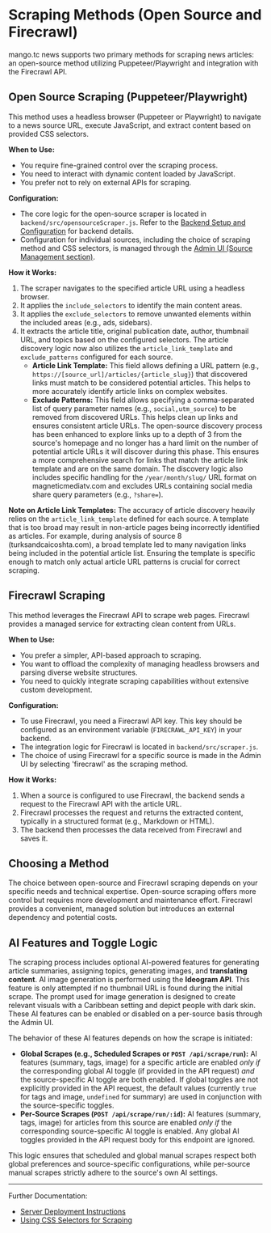 # Scraping Methods (Open Source and Firecrawl)

mango.tc news supports two primary methods for scraping news articles: an open-source method utilizing Puppeteer/Playwright and integration with the Firecrawl API.

## Open Source Scraping (Puppeteer/Playwright)

This method uses a headless browser (Puppeteer or Playwright) to navigate to a news source URL, execute JavaScript, and extract content based on provided CSS selectors.

**When to Use:**

- You require fine-grained control over the scraping process.
- You need to interact with dynamic content loaded by JavaScript.
- You prefer not to rely on external APIs for scraping.

**Configuration:**

- The core logic for the open-source scraper is located in `backend/src/opensourceScraper.js`. Refer to the [Backend Setup and Configuration](backend-setup.md) for backend details.
- Configuration for individual sources, including the choice of scraping method and CSS selectors, is managed through the [Admin UI (Source Management section)](admin-ui.md#source-management).

**How it Works:**

1.  The scraper navigates to the specified article URL using a headless browser.
2.  It applies the `include_selectors` to identify the main content areas.
3.  It applies the `exclude_selectors` to remove unwanted elements within the included areas (e.g., ads, sidebars).
4.  It extracts the article title, original publication date, author, thumbnail URL, and topics based on the configured selectors.
    The article discovery logic now also utilizes the `article_link_template` and `exclude_patterns` configured for each source.
    -   **Article Link Template:** This field allows defining a URL pattern (e.g., `https://[source_url]/articles/{article_slug}`) that discovered links must match to be considered potential articles. This helps to more accurately identify article links on complex websites.
    -   **Exclude Patterns:** This field allows specifying a comma-separated list of query parameter names (e.g., `social,utm_source`) to be removed from discovered URLs. This helps clean up links and ensures consistent article URLs.
    The open-source discovery process has been enhanced to explore links up to a depth of 3 from the source's homepage and no longer has a hard limit on the number of potential article URLs it will discover during this phase. This ensures a more comprehensive search for links that match the article link template and are on the same domain.
    The discovery logic also includes specific handling for the `/year/month/slug/` URL format on magneticmediatv.com and excludes URLs containing social media share query parameters (e.g., `?share=`).

**Note on Article Link Templates:** The accuracy of article discovery heavily relies on the `article_link_template` defined for each source. A template that is too broad may result in non-article pages being incorrectly identified as articles. For example, during analysis of source 8 (turksandcaicoshta.com), a broad template led to many navigation links being included in the potential article list. Ensuring the template is specific enough to match only actual article URL patterns is crucial for correct scraping.

## Firecrawl Scraping

This method leverages the Firecrawl API to scrape web pages. Firecrawl provides a managed service for extracting clean content from URLs.

**When to Use:**

- You prefer a simpler, API-based approach to scraping.
- You want to offload the complexity of managing headless browsers and parsing diverse website structures.
- You need to quickly integrate scraping capabilities without extensive custom development.

**Configuration:**

- To use Firecrawl, you need a Firecrawl API key. This key should be configured as an environment variable (`FIRECRAWL_API_KEY`) in your backend.
- The integration logic for Firecrawl is located in `backend/src/scraper.js`.
- The choice of using Firecrawl for a specific source is made in the Admin UI by selecting 'firecrawl' as the scraping method.

**How it Works:**

1.  When a source is configured to use Firecrawl, the backend sends a request to the Firecrawl API with the article URL.
2.  Firecrawl processes the request and returns the extracted content, typically in a structured format (e.g., Markdown or HTML).
3.  The backend then processes the data received from Firecrawl and saves it.

## Choosing a Method

The choice between open-source and Firecrawl scraping depends on your specific needs and technical expertise. Open-source scraping offers more control but requires more development and maintenance effort. Firecrawl provides a convenient, managed solution but introduces an external dependency and potential costs.

## AI Features and Toggle Logic

The scraping process includes optional AI-powered features for generating article summaries, assigning topics, generating images, and **translating content**. AI image generation is performed using the **Ideogram API**. This feature is only attempted if no thumbnail URL is found during the initial scrape. The prompt used for image generation is designed to create relevant visuals with a Caribbean setting and depict people with dark skin. These AI features can be enabled or disabled on a per-source basis through the Admin UI.

The behavior of these AI features depends on how the scrape is initiated:

*   **Global Scrapes (e.g., Scheduled Scrapes or `POST /api/scrape/run`):** AI features (summary, tags, image) for a specific article are enabled *only if* the corresponding global AI toggle (if provided in the API request) *and* the source-specific AI toggle are both enabled. If global toggles are not explicitly provided in the API request, the default values (currently `true` for tags and image, `undefined` for summary) are used in conjunction with the source-specific toggles.
*   **Per-Source Scrapes (`POST /api/scrape/run/:id`):** AI features (summary, tags, image) for articles from this source are enabled *only if* the corresponding source-specific AI toggle is enabled. Any global AI toggles provided in the API request body for this endpoint are ignored.

This logic ensures that scheduled and global manual scrapes respect both global preferences and source-specific configurations, while per-source manual scrapes strictly adhere to the source's own AI settings.

---

Further Documentation:
* [Server Deployment Instructions](../deployment.md)
* [Using CSS Selectors for Scraping](css-selectors.md)
